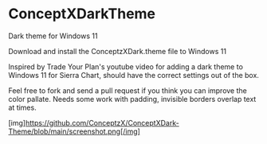 # ConceptXDarkTheme
Dark theme for Windows 11


Download and install the ConceptzXDark.theme file to Windows 11


Inspired by Trade Your Plan's youtube video for adding a dark theme to Windows 11 for Sierra Chart, should have the correct settings out of the box. 

Feel free to fork and send a pull request if you think you can improve the color pallate.
Needs some work with padding, invisible borders overlap text at times.


[img]https://github.com/ConceptzX/ConceptXDark-Theme/blob/main/screenshot.png[/img]
